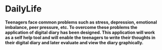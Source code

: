 # DailyLife
**Teenagers face common problems such as stress, depression, emotional imbalance, peer pressure, etc. To overcome these problems the application of digital diary has been designed. This application will work as a self help tool and will enable the teenagers to write their thoughts in their digital diary and later evaluate and view the diary graphically.**
